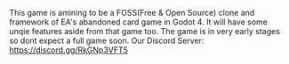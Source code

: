 This game is amining to be a FOSS(Free & Open Source) clone and framework of EA's abandoned card game in Godot 4. It will have some unqie features aside from that game too. The game is in very early stages so dont expect a full game soon.
Our Discord Server: https://discord.gg/RkGNp3VFT5
